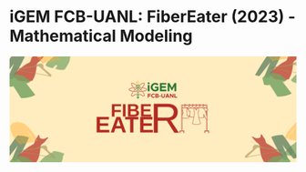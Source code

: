 # iGEM FCB-UANL: FiberEater (2023) - Mathematical Modeling 
![FiberEater_Logo2023](https://github.com/j-gorm/MathModel-FiberEater-2023-iDL-FCB-UANL/blob/main/Images/COVERGitHub.png?raw=true)

